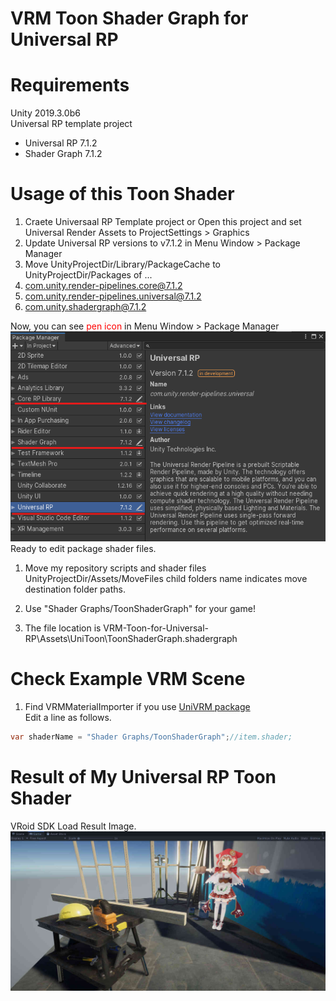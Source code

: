 # VRM Toon Shader Graph for Universal RP

# Requirements
Unity 2019.3.0b6  
Universal RP template project  
 - Universal RP 7.1.2
 - Shader Graph 7.1.2

# Usage of this Toon Shader  
1. Craete Universaal RP Template project or Open this project and set Universal Render Assets to ProjectSettings > Graphics
1. Update Universal RP versions to v7.1.2 in Menu Window > Package Manager
1. Move UnityProjectDir/Library/PackageCache to UnityProjectDir/Packages of ...  
  1. com.unity.render-pipelines.core@7.1.2
  1. com.unity.render-pipelines.universal@7.1.2
  1. com.unity.shadergraph@7.1.2  

  Now, you can see <font color="Red">pen icon</font> in Menu Window > Package Manager  
  ![packageManager](README/PackageManager2019-10-13120125.png)  
  Ready to edit package shader files.

1. Move my repository scripts and shader files  
  UnityProjectDir/Assets/MoveFiles child folders name indicates move destination folder paths.

1. Use "Shader Graphs/ToonShaderGraph" for your game!
  1. The file location is VRM-Toon-for-Universal-RP\Assets\UniToon\ToonShaderGraph.shadergraph

# Check Example VRM Scene

1. Find VRMMaterialImporter if you use [UniVRM package](https://github.com/vrm-c/UniVRM)  
  Edit a line as follows.
 ```cs
 var shaderName = "Shader Graphs/ToonShaderGraph";//item.shader;
 ```

# Result of My Universal RP Toon Shader
VRoid SDK Load Result Image.  
![warabeda](README/universalRP_Toon.jpg)
